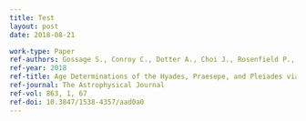 ```yaml
---
title: Test
layout: post
date: 2018-08-21

work-type: Paper
ref-authors: Gossage S., Conroy C., Dotter A., Choi J., Rosenfield P., Cargile P., & Dolphin A.
ref-year: 2018
ref-title: Age Determinations of the Hyades, Praesepe, and Pleiades via MESA Models with Rotation
ref-journal: The Astrophysical Journal
ref-vol: 863, 1, 67
ref-doi: 10.3847/1538-4357/aad0a0
---
```

